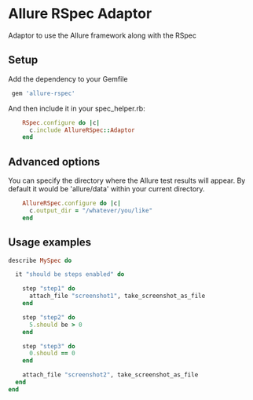 # Allure RSpec Adaptor

Adaptor to use the Allure framework along with the RSpec

## Setup

Add the dependency to your Gemfile

```ruby
 gem 'allure-rspec'
```

And then include it in your spec_helper.rb:

```ruby
    RSpec.configure do |c|
      c.include AllureRSpec::Adaptor
    end
```

## Advanced options

You can specify the directory where the Allure test results will appear. By default it would be 'allure/data' within
your current directory.

```ruby
    AllureRSpec.configure do |c|
      c.output_dir = "/whatever/you/like"
    end
```

## Usage examples

```ruby
describe MySpec do

  it "should be steps enabled" do

    step "step1" do
      attach_file "screenshot1", take_screenshot_as_file
    end

    step "step2" do
      5.should be > 0
    end

    step "step3" do
      0.should == 0
    end

    attach_file "screenshot2", take_screenshot_as_file
  end
end
```
